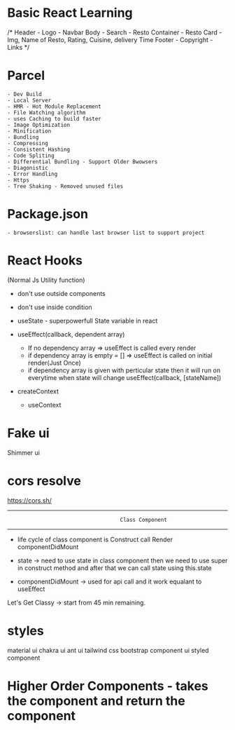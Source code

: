 # Basic React Learning
/*
Header
    - Logo 
    - Navbar
Body
    - Search
    - Resto Container
        - Resto Card
            - Img, Name of Resto, Rating, Cuisine, delivery Time
Footer
    - Copyright
    - Links
*/


# Parcel
    - Dev Build 
    - Local Server
    - HMR - Hot Module Replacement
    - File Watching algorithm
    - uses Caching to build faster
    - Image Optimization
    - Minification
    - Bundling
    - Compressing
    - Consistent Hashing
    - Code Spliting
    - Differential Bundling - Support Older Bwowsers
    - Diagonistic
    - Error Handling
    - Https
    - Tree Shaking - Removed unused files


# Package.json
    - browserslist: can handle last browser list to support project 

# React Hooks
(Normal Js Utility function)
- don't use outside components
- don't use inside condition

- useState - superpowerfull State variable in react

- useEffect(callback, dependent array) 
    - If no dependency array => useEffect is called every render
    - if dependency array is empty = [] => useEffect is called on initial render(Just Once)
    - if dependency array is given with perticular state then it will run on everytime when state will change
        useEffect(callback, [stateName])

- createContext 
    - useContext
# Fake ui
Shimmer ui 

# cors resolve
https://cors.sh/

---------------------------------------------------------------------------------------
                                        Class Component
---------------------------------------------------------------------------------------
- life cycle of class component is 
    Construct call 
    Render
    componentDidMount

- state -> need to use state in class component then we need to use super in construct method and after that we can call state using    this.state
- componentDidMount -> used for api call and it work equalant to useEffect  




Let's Get Classy -> start from 45 min remaining.


# styles

material ui
chakra ui
ant ui
tailwind css
bootstrap
component ui
styled component



# Higher Order Components - takes the component and return the component